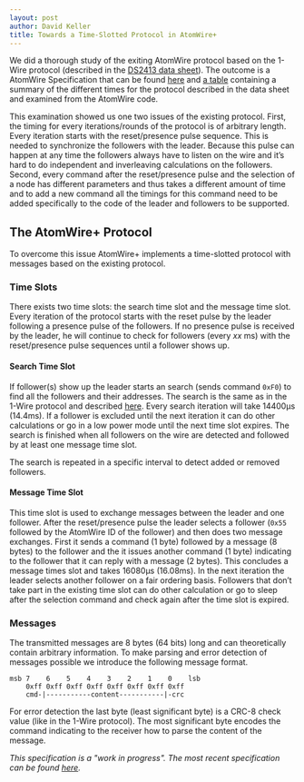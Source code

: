 ```yaml
---
layout: post
author: David Keller
title: Towards a Time-Slotted Protocol in AtomWire+
---
```


We did a thorough study of the exiting AtomWire protocol based on the 1-Wire protocol (described in the [DS2413 data sheet](https://datasheets.maximintegrated.com/en/ds/DS2413.pdf)). The outcome is a AtomWire Specification that can be found [here](https://github.com/fossil12/AtomWirePlus/blob/master/AtomWire_spec.md) and [a table](https://docs.google.com/spreadsheets/d/1yPVSfb1niXWbVkhceOln84PVQOyeUlXaM6V_9AKL58c/edit?usp=sharing) containing a summary of the different times for the protocol described in the data sheet and examined from the AtomWire code.

This examination showed us one two issues of the existing protocol. First, the timing for every iterations/rounds of the protocol is of arbitrary length. Every iteration starts with the reset/presence pulse sequence. This is needed to synchronize the followers with the leader. Because this pulse can happen at any time the followers always have to listen on the wire and it’s hard to do independent and inverleaving calculations on the followers. Second, every command after the reset/presence pulse and the selection of a node has different parameters and thus takes a different amount of time and to add a new command all the timings for this command need to be added specifically to the code of the leader and followers to be supported.

## The AtomWire+ Protocol

To overcome this issue AtomWire+ implements a time-slotted protocol with messages based on the existing protocol.

### Time Slots

There exists two time slots: the search time slot and the message time slot. Every iteration of the protocol starts with the reset pulse by the leader following a presence pulse of the followers. If no presence pulse is received by the leader, he will continue to check for followers (every _xx_ ms) with the reset/presence pulse sequences until a follower shows up.

#### Search Time Slot

If follower(s) show up the leader starts an search (sends command `0xF0`) to find all the followers and their addresses. The search is the same as in the 1-Wire protocol and described [here](https://www.maximintegrated.com/en/app-notes/index.mvp/id/187). Every search iteration will take 14400µs (14.4ms). If a follower is excluded until the next iteration it can do other calculations or go in a low power mode until the next time slot expires. The search is finished when all followers on the wire are detected and followed by at least one message time slot.

The search is repeated in a specific interval to detect added or removed followers.

#### Message Time Slot

This time slot is used to exchange messages between the leader and one follower. After the reset/presence pulse the leader selects a follower (`0x55` followed by the AtomWire ID of the follower) and then does two message exchanges. First it sends a command (1 byte) followed by a message (8 bytes) to the follower and the it issues another command (1 byte) indicating to the follower that it can reply with a message (2 bytes). This concludes a message times slot and takes 16080µs (16.08ms). In the next iteration the leader selects another follower on a fair ordering basis. Followers that don’t take part in the existing time slot can do other calculation or go to sleep after the selection command and check again after the time slot is expired.

### Messages

The transmitted messages are 8 bytes (64 bits) long and can theoretically contain arbitrary information. To make parsing and error detection of messages possible we introduce the following message format.

	msb 7    6    5    4    3    2    1    0    lsb
	    0xff 0xff 0xff 0xff 0xff 0xff 0xff 0xff
	    cmd-|-----------content-----------|-crc

For error detection the last byte (least significant byte) is a CRC-8 check value (like in the 1-Wire protocol). The most significant byte encodes the command indicating to the receiver how to parse the content of the message.

_This specification is a "work in progress". The most recent specification can be found [here](https://github.com/fossil12/AtomWirePlus/blob/master/AtomWirePlus_spec.md)._